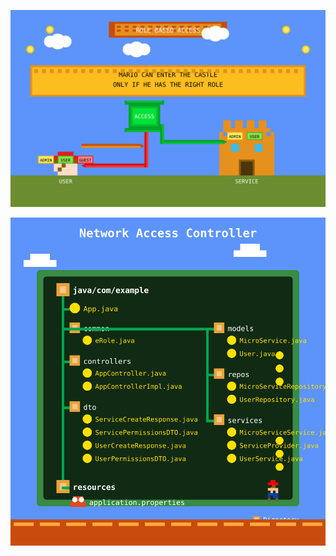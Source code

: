 ![Network Access Controller](mario_rbac_pixel_art.svg)


![Network Access Controller](network_access_controller_mario.svg)
